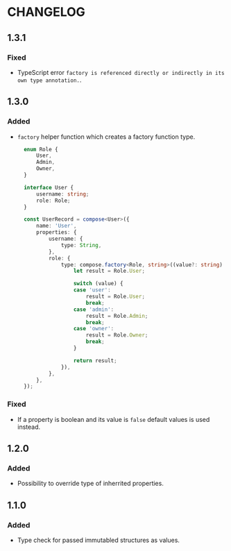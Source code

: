 # CHANGELOG

## 1.3.1
### Fixed
* TypeScript error ``factory is referenced directly or indirectly in its own type annotation.``.

## 1.3.0
### Added
* ``factory`` helper function which creates a factory function type.
  ```typescript
    enum Role {
        User,
        Admin,
        Owner,
    }

    interface User {
        username: string;
        role: Role;
    }

    const UserRecord = compose<User>({
        name: 'User',
        properties: {
            username: {
                type: String,
            },
            role: {
                type: compose.factory<Role, string>((value?: string) => {
                    let result = Role.User;

                    switch (value) {
                    case 'user':
                        result = Role.User;
                        break;
                    case 'admin':
                        result = Role.Admin;
                        break;
                    case 'owner':
                        result = Role.Owner;
                        break;
                    }

                    return result;
                }),
            },
        },
    });
  ```






### Fixed
* If a property is boolean and its value is ``false`` default values is used instead.

## 1.2.0

### Added
* Possibility to override type of inherrited properties.

## 1.1.0

### Added
* Type check for passed immutabled structures as values.